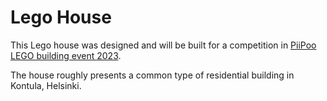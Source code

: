 # Lego House

This Lego house was designed and will be built for a competition in [PiiPoo LEGO building event 2023](https://www.piipoo.com/pages/rakennustapahtuma).

The house roughly presents a common type of residential building in Kontula, Helsinki.

